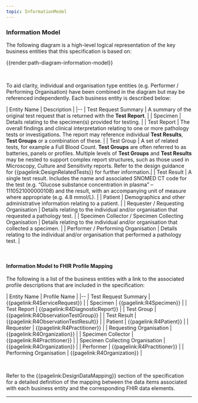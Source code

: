 ```yaml
---
topic: InformationModel
---
```

### Information Model
The following diagram is a high-level logical representation of the key business entities that this specification is based on:

{{render:path-diagram-information-model}}

<br>

To aid clarity, individual and organisation type entities (e.g. Performer / Performing Organisation) have been combined in the diagram but may be referenced independently. Each business entity is described below:

| Entity Name | Description |
|--
| Test Request Summary | A summary of the original test request that is returned with the **Test Report**. |
| Specimen | Details relating to the specimen(s) provided for testing. |
| Test Report | The overall findings and clinical interpretation relating to one or more pathology tests or investigations. The report may reference individual **Test Results**, **Test Groups** or a combination of these. |
| Test Group | A set of related tests, for example a Full Blood Count. **Test Groups** are often referred to as batteries, panels or profiles. Multiple levels of **Test Groups** and **Test Results** may be nested to support complex report structures, such as those used in Microscopy, Culture and Sensitivity reports. Refer to the design guidance for {{pagelink:DesignRelatedTests}} for further information.|
| Test Result | A single test result. Includes the name and associated SNOMED CT code for the test (e.g. “Glucose substance concentration in plasma” – 1110521000000108) and the result, with an accompanying unit of measure where appropriate (e.g. 4.8 mmol/L). |
| Patient | Demographics and other administrative information relating to a patient. |
| Requester / Requesting Organisation | Details relating to the individual and/or organisation that requested a pathology test. |
| Specimen Collector / Specimen Collecting Organisation | Details relating to the individual and/or organisation that collected a specimen. |
| Performer / Performing Organisation | Details relating to the individual and/or organisation that performed a pathology test. |

<br>

#### Information Model to FHIR Profile Mapping
The following is a list of the business entities with a link to the associated profile descriptions that are included in the specification:

| Entity Name | Profile Name |
|--
| Test Request Summary | {{pagelink:R4ServiceRequest}} |
| Specimen | {{pagelink:R4Specimen}} |
| Test Report | {{pagelink:R4DiagnosticReport}} |
| Test Group | {{pagelink:R4ObservationTestGroup}} |
| Test Result | {{pagelink:R4ObservationTestResult}} |
| Patient | {{pagelink:R4Patient}} |
| Requester | {{pagelink:R4Practitioner}} |
| Requesting Organisation | {{pagelink:R4Organization}} |
| Specimen Collector | {{pagelink:R4Practitioner}} |
| Specimen Collecting Organisation | {{pagelink:R4Organization}} |
| Performer | {{pagelink:R4Practitioner}} |
| Performing Organisation | {{pagelink:R4Organization}} |

<br>

Refer to the {{pagelink:DesignDataMapping}} section of the specification for a detailed definition of the mapping between the data items associated with each business entity and the corresponding FHIR data elements.

---
